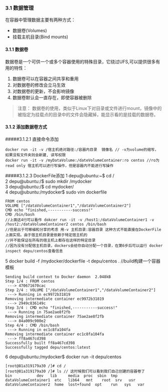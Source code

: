 ### 3.1 数据管理
在容器中管理数据主要有两种方式： 
+ 数据卷(Volumes) 
+ 挂载主机目录(Bind mounts) 

#### 3.1.1 数据卷
数据卷是一个可供一个或多个容器使用的特殊目录，它绕过UFS,可以提供很多有用的特性：
1. 数据卷可以在容器之间共享和重用  
2. 对数据卷的修改会立马生效
3. 对数据卷的更新，不会影响镜像
4. 数据卷默认会一直存在，即使容器被删除
> 注意： 数据卷的使用，类似于Linux下对目录或文件进行mount，镜像中的被指定为挂载点的目录中的文件会隐藏掉，能显示看的是挂载的数据卷。


#### 3.1.2 添加数据卷方式

#####3.1.2.1 直接命令添加
```
docker run -it -v /宿主机绝对路径:/容器内目录  镜像名 // -v为volume的缩写， 如果没有文件夹则会新建, 读写权限
docker run -it -v /myDataVolume:/dateVolumeContainer:ro centos //ro为read only 宿主机可以进行写操作，但是容器内不能进行写操作
```
#####3.1.2.3 DockerFile添加
1 depu@ubuntu:~$ cd /  
2 depu@ubuntu:/$ sudo mkdir /mydocker  
3 depu@ubuntu:/$ cd mydocker/  
4 depu@ubuntu:/mydocker$ sudo vim dockerfile  
```
FROM centos
VOLUME ["/dataVolumeContainer1","/dataVolumeContainer2"]
CMD echo "finished,-----------success!"
CMD /bin/bash  
//上面这4行可以看作 dokcer run -it -v /host1:/dataVolumeContainer1 -v /host2:/dataVolumeContainer2 centos /bin/bash
//但是出于可移植和分享的考虑 用-v 主机目录:容器目录 这种方式不能直接在DockerFile上面实现。由于宿主机目录是依赖于特定宿主机的
//并不能保证在所有的宿主机上都存在这样的特定目录 
//因为没有分配宿主机目录，dockers会给你自动分配一个目录，在第6步后可以运行 docker inspect depu/centos查看信息
```
5 docker build -f /mydocker/dockerfile -t depu/centos . //build构建一个容器模板  
```
Sending build context to Docker daemon  2.048kB
Step 1/4 : FROM centos
 ---> 470671670cac
Step 2/4 : VOLUME ["/dataVolumeContainer1","/dataVolumeContainer2"]
 ---> Running in ec9972b31819
Removing intermediate container ec9972b31819
 ---> 2949c836149c
Step 3/4 : CMD echo "finished,-----------success!"
 ---> Running in 75ae2ae8f2fb
Removing intermediate container 75ae2ae8f2fb
 ---> 84a009c900e2
Step 4/4 : CMD /bin/bash
 ---> Running in ec1c8fa104fa
Removing intermediate container ec1c8fa104fa
 ---> ff8a467cd398
Successfully built ff8a467cd398
Successfully tagged depu/centos:latest
```
6 depu@ubuntu:/mydocker$ docker run -it depu/centos
```
[root@81a319179a30 /]# cd /
[root@81a319179a30 /]# ls // 这时候我们可以看到我们自己创建的容器卷了
bin		      dev   lib		media  proc  sbin  tmp
dataVolumeContainer1  etc   lib64	mnt    root  srv   usr
dataVolumeContainer2  home  lost+found	opt    run   sys   var
```
